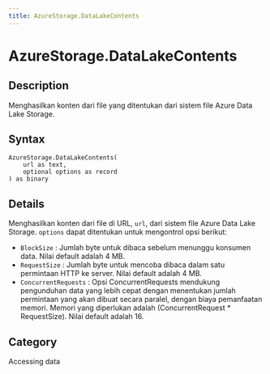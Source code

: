 ```yaml
---
title: AzureStorage.DataLakeContents
---
```


# AzureStorage.DataLakeContents


## Description

Menghasilkan konten dari file yang ditentukan dari sistem file Azure Data Lake Storage.


## Syntax

```powerquery
AzureStorage.DataLakeContents(
    url as text,
    optional options as record
) as binary
```


## Details

Menghasilkan konten dari file di URL, <code>url</code>, dari sistem file Azure Data Lake Storage. <code>options</code> dapat ditentukan untuk mengontrol opsi berikut:    <ul><li><code>BlockSize</code> : Jumlah byte untuk dibaca sebelum menunggu konsumen data. Nilai default adalah 4 MB.</li><li><code>RequestSize</code> : Jumlah byte untuk mencoba dibaca dalam satu permintaan HTTP ke server. Nilai default adalah 4 MB.</li><li><code>ConcurrentRequests</code> : Opsi ConcurrentRequests mendukung pengunduhan data yang lebih cepat dengan menentukan jumlah permintaan yang akan dibuat secara paralel, dengan biaya pemanfaatan memori. Memori yang diperlukan adalah (ConcurrentRequest \* RequestSize). Nilai default adalah 16.</li></ul>



## Category
Accessing data
